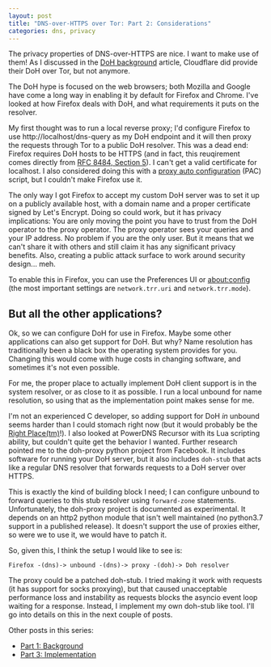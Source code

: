 ```yaml
---
layout: post
title: "DNS-over-HTTPS over Tor: Part 2: Considerations"
categories: dns, privacy
---
```

The privacy properties of DNS-over-HTTPS are nice. I want to make
use of them! As I discussed in the [DoH
background][self/doh-part-1] article, Cloudflare did provide
their DoH over Tor, but not anymore.

The DoH hype is focused on the web browsers; both Mozilla and
Google have come a long way in enabling it by default for Firefox
and Chrome. I've looked at how Firefox deals with DoH, and what
requirements it puts on the resolver.

My first thought was to run a local reverse proxy; I'd configure
Firefox to use http://localhost/dns-query as my DoH endpoint and
it will then proxy the requests through Tor to a public DoH
resolver. This was a dead end: Firefox requires DoH hosts to be
HTTPS (and in fact, this reuqirement comes directly from [RFC
8484, Section 5][rfc/8484/5]). I can't get a valid certificate
for localhost.  I also considered doing this with a [proxy auto
configuration][mdn/pac] (PAC) script, but I couldn't make Firefox
use it.

The only way I got Firefox to accept my custom DoH server was to
set it up on a publicly available host, with a domain name and a
proper certificate signed by Let's Encrypt. Doing so could work,
but it has privacy implications: You are only moving the point
you have to trust from the DoH operator to the proxy operator.
The proxy operator sees your queries and your IP address. No
problem if you are the only user. But it means that we can't
share it with others and still claim it has any significant
privacy benefits. Also, creating a public attack surface to work
around security design... meh.

To enable this in Firefox, you can use the Preferences UI or
[about:config][bagder/trrprefs] (the most important settings are
`network.trr.uri` and `network.trr.mode`).

## But all the other applications?

Ok, so we can configure DoH for use in Firefox. Maybe some other
applications can also get support for DoH. But why? Name
resolution has traditionally been a black box the operating
system provides for you. Changing this would come with huge costs
in changing software, and sometimes it's not even possible.

For me, the proper place to actually implement DoH client support
is in the system resolver, or as close to it as possible. I run a
local unbound for name resolution, so using that as the
implementation point makes sense for me.

I'm not an experienced C developer, so adding support for DoH
*in* unbound seems harder than I could stomach right now (but it
would probably be the [Right Place(tm)][unbound/doh-bug]!). I
also looked at PowerDNS Recursor with its Lua scripting ability,
but couldn't quite get the behavior I wanted. Further research
pointed me to the doh-proxy python project from Facebook. It
includes software for running your DoH server, but it also
includes `doh-stub` that acts like a regular DNS resolver that
forwards requests to a DoH server over HTTPS.

This is exactly the kind of building block I need; I can
configure unbound to forward queries to this stub resolver using
`forward-zone` statements. Unfortunately, the doh-proxy project
is documented as experimental. It depends on an http2 python
module that isn't well maintained (no python3.7 support in a
published release). It doesn't support the use of proxies either,
so were we to use it, we would have to patch it.

So, given this, I think the setup I would like to see is:

```
Firefox -(dns)-> unbound -(dns)-> proxy -(doh)-> Doh resolver
```

The proxy could be a patched doh-stub. I tried making it work
with requests (it has support for socks proxying), but that
caused unacceptable performance loss and instability as requests
blocks the asyncio event loop waiting for a response. Instead, I
implement my own doh-stub like tool. I'll go into details on this
in the next couple of posts.

Other posts in this series:

* [Part 1: Background][self/doh-part-1]
* [Part 3: Implementation][self/doh-part-3]

[mdn/pac]: https://developer.mozilla.org/en-US/docs/Web/HTTP/Proxy_servers_and_tunneling/Proxy_Auto-Configuration_(PAC)_file
[self/doh-part-1]: https://blog.3.14159.se/posts/2019/10/15/dns-over-https-over-tor-part1
[self/doh-part-3]: https://blog.3.14159.se/posts/2019/10/16/dns-over-https-over-tor-part3
[rfc/8484/5]: https://tools.ietf.org/html/rfc8484#section-5
[bagder/trrprefs]: https://bagder.github.io/TRRprefs/
[unbound/doh-bug]: https://web.archive.org/web/20190625135131/https://www.nlnetlabs.nl/bugs-script/show_bug.cgi?id=1200
